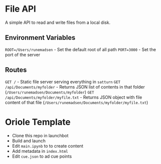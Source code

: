 # File API

A simple API to read and write files from a local disk.

## Environment Variables

`ROOT=/Users/runemadsen` - Set the default root of all path
`PORT=3000` - Set the port of the server

## Routes

`GET /` - Static file server serving everything in `satturn`
`GET /api/Documents/myfolder` - Returns JSON list of contents in that folder (`/Users/runemadsen/Documents/myfolder`)
`GET /api/Documents/myfolder/myfile.txt` - Returns JSON object with file content of that file (`/Users/runemadsen/Documents/myfolder/myfile.txt`)
# Oriole Template

* Clone this repo in launchbot
* Build and launch
* Edit `main.ipynb` to to create content
* Add metadata in `index.html`
* Edit `cue.json` to ad cue points
